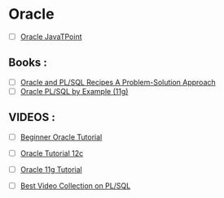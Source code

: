 # Oracle
- [ ] [Oracle JavaTPoint](https://www.javatpoint.com/oracle-tutorial)

## Books :
- [ ] [Oracle and PL/SQL Recipes A Problem-Solution Approach ](https://www.doc-developpement-durable.org/file/Projets-informatiques/cours-&-manuels-informatiques/PL-Sql/Oracle%20PL-SQL%20Recipes.pdf)
- [ ] [Oracle PL/SQL by Example (11g)](https://webdiis.unizar.es/asignaturas/BD/transparenciasBD/otros_Documentos/Oracle%20PL%20SQL%20by%20Example.pdf)

## VIDEOS :
- [ ] [Beginner Oracle Tutorial](https://www.youtube.com/playlist?list=PLL_LQvNX4xKwbz1aJe0RofbT9YeJH9huQ)
- [ ] [Oracle Tutorial 12c](https://www.youtube.com/playlist?list=PLd3UqWTnYXOnQ5a990TUv7FJVzB2M7h2O)
- [ ] [Oracle 11g Tutorial](https://www.youtube.com/playlist?list=PLd3UqWTnYXOn8QxZMCkOGAlsf8E3CBYLw)
- [ ] [Best Video Collection on PL/SQL](https://www.youtube.com/channel/UCofhGV_j_4cVGa9R08MsuXQ/videos)

